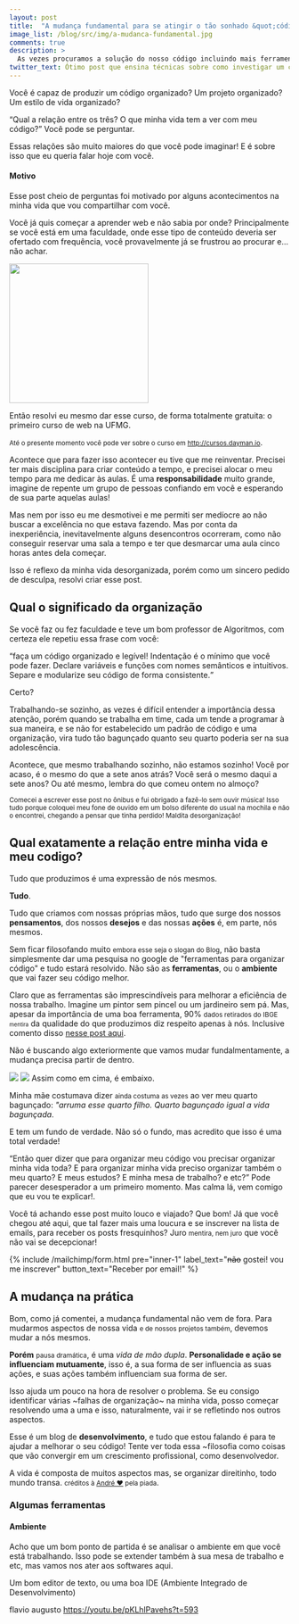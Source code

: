 ```yaml
---
layout: post
title:  "A mudança fundamental para se atingir o tão sonhado &quot;código organizado&quot;"
image_list: /blog/src/img/a-mudanca-fundamental.jpg
comments: true
description: >
  As vezes procuramos a solução do nosso código incluindo mais ferramentas em nosso projeto. Porém o que deveria resolver as vezes parece apenas poluir. Qual seria a solução definitiva para isso?
twitter_text: Ótimo post que ensina técnicas sobre como investigar um código e encontrar erros!
---
```


Você é capaz de produzir um código organizado? Um projeto organizado? Um estilo de vida organizado?

<q>Qual a relação entre os três? O que minha vida tem a ver com meu código?</q> Você pode se perguntar.

Essas relações são muito maiores do que você pode imaginar! E é sobre isso que eu queria falar hoje com você. 

<h4>Motivo</h4>
Esse post cheio de perguntas foi motivado por alguns acontecimentos na minha vida que vou compartilhar com você.

Você já quis começar a aprender web e não sabia por onde? Principalmente se você está em uma faculdade, onde esse tipo de conteúdo deveria ser ofertado com frequência, você provavelmente já se frustrou ao procurar e... não achar.

<span class="center-horizontal">
	<img src="/blog/src/img/travolta-procurando.gif" style="height:250px;">
</span>

Então resolvi eu mesmo dar esse curso, de forma totalmente gratuita: o primeiro curso de web na UFMG.

<small>Até o presente momento você pode ver sobre o curso em <a href="http://cursos.dayman.io">http://cursos.dayman.io</a></small>.

Acontece que para fazer isso acontecer eu tive que me reinventar. Precisei ter mais disciplina para criar conteúdo a tempo, e precisei alocar o meu tempo para me dedicar às aulas. É uma <strong>responsabilidade</strong> muito grande, imagine de repente um grupo de pessoas confiando em você e esperando de sua parte aquelas aulas!

Mas nem por isso eu me desmotivei e me permiti ser medíocre ao não buscar a excelência no que estava fazendo. Mas por conta da inexperiência, inevitavelmente alguns desencontros ocorreram, como não conseguir reservar uma sala a tempo e ter que desmarcar uma aula cinco horas antes dela começar.

Isso é reflexo da minha vida desorganizada, porém como um sincero pedido de desculpa, resolvi criar esse post. 

<h2>Qual o significado da organização</h2>

Se você faz ou fez faculdade e teve um bom professor de Algoritmos, com certeza ele repetiu essa frase com você:

<q>faça um código organizado e legível! Indentação é o mínimo que você pode fazer. Declare variáveis e funções com nomes semânticos e intuitivos. Separe e modularize seu código de forma consistente.</q>

Certo? 

Trabalhando-se sozinho, as vezes é difícil entender a importância dessa atenção, porém quando se trabalha em time, cada um tende a programar à sua maneira, e se não for estabelecido um padrão de código e uma organização, vira tudo tão bagunçado quanto seu quarto poderia ser na sua adolescência.

Acontece, que mesmo trabalhando sozinho, não estamos sozinho! Você por acaso, é o mesmo do que a sete anos atrás? Você será o mesmo daqui a sete anos? Ou até mesmo, lembra do que comeu ontem no almoço?

<small>Comecei a escrever esse post no ônibus e fui obrigado a fazê-lo sem ouvir música! Isso tudo porque coloquei meu fone de ouvido em um bolso diferente do usual na mochila e não o encontrei, chegando a pensar que tinha perdido! Maldita desorganização!</small>

<h2>Qual exatamente a relação entre minha vida e meu codigo?</h2>

Tudo que produzimos é uma expressão de nós mesmos.

<strong>Tudo</strong>.

Tudo que criamos com nossas próprias mãos, tudo que surge dos nossos <strong>pensamentos</strong>, dos nossos <strong>desejos</strong> e das nossas <strong>ações</strong> é, em parte, nós mesmos.

Sem ficar filosofando muito <small>embora esse seja o slogan do Blog</small>, não basta simplesmente dar uma pesquisa no google de "ferramentas para organizar código" e tudo estará resolvido. Não são as <strong>ferramentas</strong>, ou o <strong>ambiente</strong> que vai fazer seu código melhor.

Claro que as ferramentas são imprescindíveis para melhorar a eficiência de nossa trabalho. Imagine um pintor sem pincel ou um jardineiro sem pá. Mas, apesar da importância de uma boa ferramenta, 90% <small>dados retirados do IBGE <small>mentira</small></small> da qualidade do que produzimos diz respeito apenas à nós. Inclusive comento disso <a href="http://me.dayman.io/blog/como-programar-de-qualquer-lugar-do-mundo/">nesse post aqui</a>.

Não é buscando algo exteriormente que vamos mudar fundalmentamente, a mudança precisa partir de dentro.

<span class="two-images join">
	<span>
		<img src="/blog/src/img/neuron.jpg">
	</span>
	<span>
		<img src="/blog/src/img/phedres-nebulab.jpg">
	</span>
</span>
<span class="center-block text-center">Assim como em cima, é embaixo.</span>

Minha mãe costumava dizer <small>ainda costuma as vezes</small> ao ver meu quarto bagunçado: <i>"arruma esse quarto filho. Quarto bagunçado igual a vida bagunçada</i>.

E tem um fundo de verdade. Não só o fundo, mas acredito que isso é uma total verdade!

<q>Então quer dizer que para organizar meu código vou precisar organizar minha vida toda? E para organizar minha vida preciso organizar também o meu quarto? E meus estudos? E minha mesa de trabalho? e etc?</q> Pode parecer desesperador a um primeiro momento. Mas calma lá, vem comigo que eu vou te explicar!.

Você tá achando esse post muito louco e viajado? Que bom! Já que você chegou até aqui, que tal fazer mais uma loucura e se inscrever na lista de emails, para receber os posts fresquinhos? Juro <small>mentira, nem juro</small> que você não vai se decepcionar!
<div class="mailchimp inner">
	<div>
		{% include /mailchimp/form.html pre="inner-1" label_text="<del>não</del> gostei! vou me inscrever" button_text="Receber por email!" %}
	</div>
</div>

<h2>A mudança na prática</h2>

Bom, como já comentei, a mudança fundamental não vem de fora. Para mudarmos aspectos de nossa vida <small>e de nossos projetos também</small>, devemos mudar a nós mesmos.

<strong>Porém</strong> <small>pausa dramática</small>, é uma <i>vida de mão dupla</i>. <strong>Personalidade e ação se influenciam mutuamente</strong>, isso é, a sua forma de ser influencia as suas ações, e suas ações também influenciam sua forma de ser.

Isso ajuda um pouco na hora de resolver o problema. Se eu consigo identificar várias ~falhas de organização~ na minha vida, posso começar resolvendo uma a uma e isso, naturalmente, vai ir se refletindo nos outros aspectos.

Esse é um blog de <strong>desenvolvimento</strong>, e tudo que estou falando é para te ajudar a melhorar o seu código! Tente ver toda essa ~filosofia como coisas que vão convergir em um crescimento profissional, como desenvolvedor.

A vida é composta de muitos aspectos mas, se organizar direitinho, todo mundo transa. <small>créditos à <a href="">André &hearts;</a> pela piada</small>.

<h3>Algumas ferramentas</h3>

<h4>Ambiente</h4>

Acho que um bom ponto de partida é se analisar o ambiente em que você está trabalhando. Isso pode se extender também à sua mesa de trabalho e etc, mas vamos nos ater aos softwares aqui.

Um bom editor de texto, ou uma boa IDE (Ambiente Integrado de Desenvolvimento)


flavio augusto
https://youtu.be/pKLhlPavehs?t=593